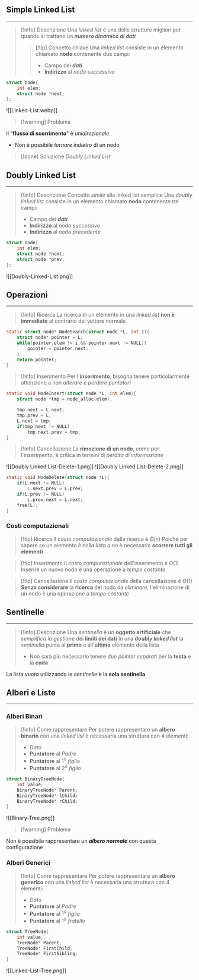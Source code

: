 ## Simple Linked List
---
>[!info] Descrizione
>Una *linked list* è una delle strutture migliori per quando si trattano un ***numero dinamico di dati***
>>[!tip] Concetto chiave
>>Una *linked list* consiste in un elemento chiamato **nodo** contenente due campi:
>>- Campo dei ***dati***
>>- **Indirizzo** al *nodo successivo*

```c
struct node{
	int elem;
	struct node *next;
};
```
 ![[Linked-List.webp]]
 
 >[!warning] Problema
 
 Il "**flusso di scorrimento**" è *unidirezionale*
 - Non è possibile *tornare indietro* di un nodo

>[!done] Soluzione
>*Doubly Linked List*

## Doubly Linked List
---
>[!info] Descrizione
>Concetto *simile* alla linked list semplice
>Una *doubly linked list* consiste in un elemento chiamato **nodo** contenente tre campi:
>- Campo dei ***dati***
>- **Indirizzo** al *nodo successivo*
>- **Indirizzo** al *nodo precedente*

```c
struct node{
	int elem;
	struct node *next;
	struct node *prev;
};
```
![[Doubly-Linked-List.png]]

## Operazioni
---
>[!info] Ricerca
>La ricerca di un elemento in una *linked list* **non è immediato** al contrario del vettore normale

```c
static struct node* NodeSearch(struct node *L, int i){
	struct node* pointer = L;
	while(pointer.elem != i && pointer.next != NULL){
		pointer = pointer.next;
	}
	return pointer;
}
```

>[!info] Inserimento
>Per l'**inserimento**, bisogna tenere particolarmente attenzione a non *alterare e perdere puntatori*

```c
static void NodeInsert(struct node *L, int elem){
	struct node *tmp = node_alloc(elem);

	tmp.next = L.next;
	tmp.prev = L;
	L.next = tmp;
	if(tmp.next != NULL)
		tmp.next.prev = tmp;
}
```

>[!info] Cancellazione
>La **rimozione di un nodo**, come per l'inserimento, è critica in termini di *perdita di informazione*

![[Doubly Linked List-Delete-1.png]]
![[Doubly Linked List-Delete-2.png]]

```c
static void NodeDelete(struct node *L){
	if(L.next != NULL)
		L.next.prev = L.prev;
	if(L.prev != NULL)
		L.prev.next = L.next;
	free(L);
}
```

### Costi computazionali
>[!tip] Ricerca
>Il *costo computazionale* della ricerca è $\Theta(n)$
>Poiché per sapere se un elemento *è nella lista o no* è necessario **scorrere tutti gli elementi**

>[!tip] Inserimento
>Il *costo computazionale* dell'inserimento è $\Theta(1)$
>Inserire un nuovo nodo è una operazione a *tempo costante*

>[!tip] Cancellazione
>Il *costo computazionale* della cancellazione è $\Theta(1)$
>**Senza considerare** la **ricerca** del nodo da *eliminare*, l'eliminazione di un nodo è una operazione a *tempo costante*

## Sentinelle
---
>[!info] Descrizione
>Una *sentinella* è un **oggetto artificiale** che *semplifica la gestione* dei **limiti dei dati**
>In una ***doubly linked list*** la *sentinella* punta al **primo** e all'**ultimo** elemento della lista
>- Non sarà più necessario tenere *due pointer separati* per la **testa** e la **coda**

La lista *vuota* utilizzando le *sentinelle* è la **sola sentinella**

## Alberi e Liste
---
### Alberi Binari
>[!info] Come rappresentare
>Per potere rappresentare un **albero binario** con una *linked list* è necessaria una struttura con 4 elementi:
>- *Dato*
>- **Puntatore** al *Padre*
>- **Puntatore** al $1^o$ *figlio*
>- **Puntatore** al $2^o$ *figlio*

```c
struct BinaryTreeNode{
	int value;
	BinaryTreeNode* Parent;
	BinaryTreeNode* lChild;
	BinaryTreeNode* rChild;
}
```
![[Binary-Tree.png]]

>[!warning] Problema

Non è possibile rappresentare un ***albero normale*** con questa configurazione

### Alberi Generici
>[!info] Come rappresentare
>Per potere rappresentare un **albero generico** con una *linked list* è necessaria una struttura con 4 elementi:
>- *Dato*
>- **Puntatore** al *Padre*
>- **Puntatore** al $1^o$ *figlio*
>- **Puntatore** al $1^o$ *fratello*

```c
struct TreeNode{
	int value;
	TreeNode* Parent;
	TreeNode* FirstChild;
	TreeNode* FirstSibling;
}
```

![[Linked-List-Tree.png]]